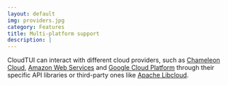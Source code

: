 ```yaml
---
layout: default
img: providers.jpg
category: Features
title: Multi-platform support
description: |
---
```

  CloudTUI can interact with different cloud providers, such as [Chameleon Cloud](https://www.chameleoncloud.org),
  [Amazon Web Services](https://aws.amazon.com) and [Google Cloud Platform](https://cloud.google.com)
  through their specific API libraries or third-party ones like [Apache Libcloud](https://libcloud.apache.org).
